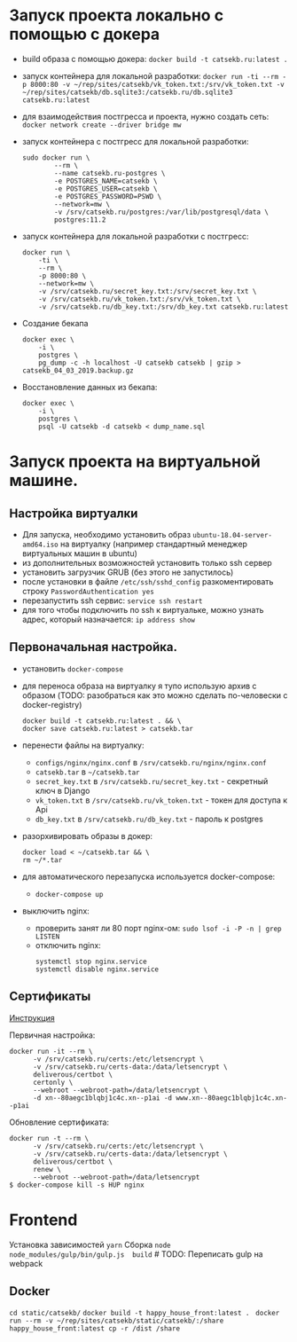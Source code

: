 # Запуск проекта локально с помощью с докера
- build образа с помощью докера: `docker build -t catsekb.ru:latest .`
- запуск контейнера для локальной разработки: `docker run -ti --rm -p 8000:80 -v ~/rep/sites/catsekb/vk_token.txt:/srv/vk_token.txt -v ~/rep/sites/catsekb/db.sqlite3:/catsekb.ru/db.sqlite3 catsekb.ru:latest`
- для взаимодействия постгресса и проекта, нужно создать сеть: `docker network create --driver bridge mw`
- запуск контейнера с постгресс для локальной разработки:
    ```
    sudo docker run \
            --rm \
            --name catsekb.ru-postgres \
            -e POSTGRES_NAME=catsekb \
            -e POSTGRES_USER=catsekb \
            -e POSTGRES_PASSWORD=PSWD \
            --network=mw \
            -v /srv/catsekb.ru/postgres:/var/lib/postgresql/data \
            postgres:11.2
    ```
- запуск контейнера для локальной разработки c постгресс:
    ```
    docker run \
        -ti \
        --rm \
        -p 8000:80 \
        --network=mw \
        -v /srv/catsekb.ru/secret_key.txt:/srv/secret_key.txt \
        -v /srv/catsekb.ru/vk_token.txt:/srv/vk_token.txt \
        -v /srv/catsekb.ru/db_key.txt:/srv/db_key.txt catsekb.ru:latest
    ```
- Создание бекапа
    ```
    docker exec \
        -i \
        postgres \
        pg_dump -c -h localhost -U catsekb catsekb | gzip > catsekb_04_03_2019.backup.gz
    ```

- Восстановление данных из бекапа:
    ```
    docker exec \
        -i \
        postgres \
        psql -U catsekb -d catsekb < dump_name.sql
    ```

# Запуск проекта на виртуальной машине.

## Настройка виртуалки

- Для запуска, необходимо установить образ `ubuntu-18.04-server-amd64.iso` на виртуалку
(например стандартный менеджер виртуальных машин в ubuntu)
- из дополнительных возможностей установить только ssh сервер
- установить загрузчик GRUB (без этого не запустилось)
- после установки в файле `/etc/ssh/sshd_config` разкоментировать строку `PasswordAuthentication yes`
- перезапустить ssh сервис: `service ssh restart`
- для того чтобы подключить по ssh к виртуальке, можно узнать адрес, который назначается: `ip address show`

## Первоначальная настройка.

- установить `docker-compose`

- для переноса образа на виртуалку я тупо использую архив с образом (TODO: разобраться как это можно сделать по-человески с docker-registry)
    ```
    docker build -t catsekb.ru:latest . && \
    docker save catsekb.ru:latest > catsekb.tar
    ```

- перенести файлы на виртуалку:
     -  `configs/nginx/nginx.conf` в `/srv/catsekb.ru/nginx/nginx.conf`
     - `catsekb.tar` в `~/catsekb.tar`
     - `secret_key.txt` в `/srv/catsekb.ru/secret_key.txt` - секретный ключ в Django
     - `vk_token.txt` в `/srv/catsekb.ru/vk_token.txt` - токен для доступа к Api
     - `db_key.txt` в `/srv/catsekb.ru/db_key.txt` - пароль к postgres

- разорхивировать образы в докер:
    ```
    docker load < ~/catsekb.tar && \
    rm ~/*.tar
    ```

- для автоматического перезапуска используется docker-compose:
    - `docker-compose up`


- выключить nginx:
    - проверить занят ли 80 порт nginx-ом: `sudo lsof -i -P -n | grep LISTEN`
    - отключить nginx:
        ```
        systemctl stop nginx.service
        systemctl disable nginx.service
        ```

## Сертификаты

[Инструкция](https://miki725.com/docker/crypto/2017/01/29/docker+nginx+letsencrypt.html)

Первичная настройка:
```
docker run -it --rm \
      -v /srv/catsekb.ru/certs:/etc/letsencrypt \
      -v /srv/catsekb.ru/certs-data:/data/letsencrypt \
      deliverous/certbot \
      certonly \
      --webroot --webroot-path=/data/letsencrypt \
      -d xn--80aegc1blqbj1c4c.xn--p1ai -d www.xn--80aegc1blqbj1c4c.xn--p1ai
```

Обновление сертификата:
```
docker run -t --rm \
      -v /srv/catsekb.ru/certs:/etc/letsencrypt \
      -v /srv/catsekb.ru/certs-data:/data/letsencrypt \
      deliverous/certbot \
      renew \
      --webroot --webroot-path=/data/letsencrypt
$ docker-compose kill -s HUP nginx
```

# Frontend

Установка зависимостей `yarn`
Сборка `node node_modules/gulp/bin/gulp.js  build`  # TODO: Переписать gulp на webpack

## Docker
`cd static/catsekb/`
`docker build -t happy_house_front:latest . `
`docker run --rm -v ~/rep/sites/catsekb/static/catsekb/:/share happy_house_front:latest cp -r /dist /share
`
